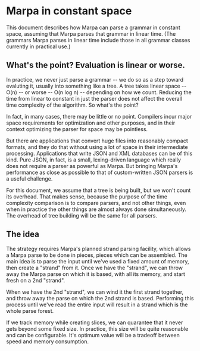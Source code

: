 # Marpa in constant space

This document describes how Marpa can parse a grammar
in constant space,
assuming that Marpa parses that grammar in linear time.
(The grammars Marpa parses in linear time include those in
all grammar classes currently in practical use.)

## What's the point?  Evaluation is linear or worse.

In practice, we never just parse a grammar -- we do so as a step
toward evaluting it, usually into something like a tree.
A tree takes linear space -- O(n) -- or worse -- O(n log n) --
depending on how we count.
Reducing the time from linear to constant in just the parser
does not affect the overall time complexity of the algorithm.
So what's the point?

In fact, in many cases, there may be little or no point.
Compilers incur major space requirements for optimization
and other purposes, and in their context optimizing the parser
for space may be pointless.

But there are applications that
convert huge files into reasonably
compact formats, and they do that without using
a lot of space in their intermediate processing.
Applications that write
JSON and XML databases can be of this kind.
Pure JSON, in fact, is a small, lexing-driven language which really does
not require a parser as powerful as Marpa.
But bringing Marpa's performance as close as possible to that of custom-written
JSON parsers is a useful challenge.

For this document,
we assume that a tree is being built, but we won't count its overhead.
That makes sense, because
the purpose of the time complexity comparison is to compare parsers,
and not other things, even when in practice the other things are
almost always done simultaneously.
The overhead of
tree building will be the same for all parsers.

## The idea

The strategy requires Marpa's planned strand parsing facility,
which allows a Marpa parse to be done in pieces,
pieces which can be assembled.
The main idea is to parse the input until we've used a fixed
amount of memory, then create a "strand" from it.
Once we have the "strand", we can throw away the Marpa parse
on which it is based,
with all its memory, and start fresh on a 2nd "strand".

When we have the 2nd "strand",
we can wind it the first strand together,
and throw away the parse on which the 2nd strand is based.
Performing this
process until we've read the entire input
will result in a strand which is the whole parse forest.

If we track memory while creating slices,
we can quarantee that it never gets beyond some fixed size.
In practice, this size will be quite reasonable
and can be configurable.
It's optimum value will be a tradeoff between speed
and memory consumption.

<!---
vim: expandtab shiftwidth=4
-->
